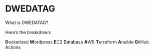 # DWEDATAG

What is DWEDATAG?

Here’s the breakdown:

**D**ockerized
**W**ordpress
**E**C2
**D**atabase
**A**WS
**T**erraform
**A**nsible
**G**itHub Actions